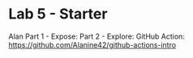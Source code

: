 # Lab 5 - Starter
Alan
Part 1 - Expose: 
Part 2 - Explore: 
GitHub Action: https://github.com/Alanine42/github-actions-intro
